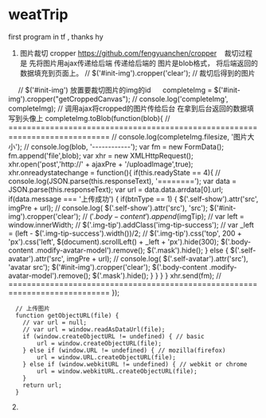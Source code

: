 # weatTrip
first program in tf , thanks hy


1. 图片裁切 cropper https://github.com/fengyuanchen/cropper
    裁切过程是 先将图片用ajax传递给后端 传递给后端的 图片是blob格式， 将后端返回的数据填充到页面上。
      // $('#init-img').cropper('clear');
      // 裁切后得到的图片
      
      // $('#init-img') 放置要裁切图片的img的id
      completeImg = $('#init-img').cropper("getCroppedCanvas");
      // console.log('completeImg', completeImg);
      // 调用ajax将cropped的图片传给后台 在拿到后台返回的数据填写到头像上
      completeImg.toBlob(function(blob){
        // ============================================================================
        // console.log(completeImg.filesize, '图片大小');
        // console.log(blob, '------------');
        var fm = new FormData();
        fm.append('file',blob);
        var xhr = new XMLHttpRequest();
        xhr.open('post','http://' + ajaxPre + '/uploadImage',true);
        xhr.onreadystatechange = function(){
          if(this.readyState == 4){
              // console.log(JSON.parse(this.responseText), '========');
              var data = JSON.parse(this.responseText);
              var url = data.data.arrdata[0].url;
              if(data.message === '上传成功') {
                if(btnType == 1) {
                  $('.self-show').attr('src', imgPre + url);
                  // console.log( $('.self-show').attr('src'), 'src');
                  $('#init-img').cropper('clear');
                  // $('.body-content').append($imgTip);
                  // var left = window.innerWidth;
                  // $('.img-tip').addClass('img-tip-success');
                  // var _left = (left - $('.img-tip-success').width())/2;
                  // $('.img-tip').css('top', 200 + 'px').css('left', $(document).scrollLeft() + _left + 'px').hide(300);
                  $('.body-content .modify-avatar-model').remove();
                  $('.mask').hide();
                } else {
                  $('.self-avatar').attr('src', imgPre + url);
                  // console.log( $('.self-avatar').attr('src'), 'avatar src');
                  $('#init-img').cropper('clear');
                  $('.body-content .modify-avatar-model').remove();
                  $('.mask').hide();
                }
              }
          }
        }
        xhr.send(fm);
        // ============================================================================
      });
      
      
      // 上传图片
      function getObjectURL(file) {
        // var url = null;
        // var url = window.readAsDataUrl(file);
        if (window.createObjectURL != undefined) { // basic
            url = window.createObjectURL(file);
        } else if (window.URL != undefined) { // mozilla(firefox)
            url = window.URL.createObjectURL(file);
        } else if (window.webkitURL != undefined) { // webkit or chrome
            url = window.webkitURL.createObjectURL(file);
        }
        return url;
      }
      
2. 
